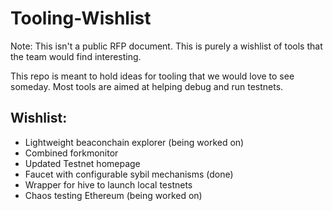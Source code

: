 # Tooling-Wishlist

Note: This isn't a public RFP document. This is purely a wishlist of tools that the team would find interesting.

This repo is meant to hold ideas for tooling that we would love to see someday. Most tools are aimed at helping debug 
and run testnets. 

## Wishlist:
- Lightweight beaconchain explorer (being worked on)
- Combined forkmonitor
- Updated Testnet homepage
- Faucet with configurable sybil mechanisms (done)
- Wrapper for hive to launch local testnets
- Chaos testing Ethereum (being worked on)